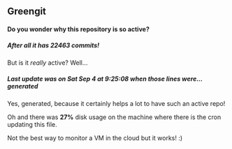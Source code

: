 ## Greengit

#### Do you wonder why this repository is so active?

##### After all it has 22463 commits!

But is it *really* active? Well...

##### Last update was on Sat Sep 4 at 9:25:08 when those lines were... generated

Yes, generated, because it certainly helps a lot to have such an active repo!

Oh and there was **27%** disk usage on the machine
where there is the cron updating this file.

Not the best way to monitor a VM in the cloud but it works! :)
